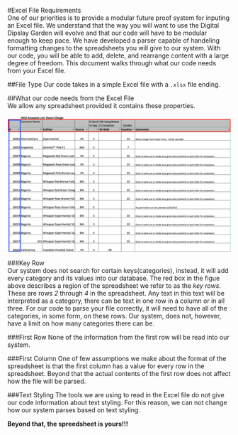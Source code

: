 #Excel File Requirements  
One of our priorities is to provide a modular future proof system for inputing an Excel file. We understand that the way you will want to use the Digital Dipslay Garden will evolve and that our code will have to be modular enough to keep pace. We have developed a parser capable of handeling formatting changes to the spreadsheets you will give to our system. With our code, you will be able to add, delete, and rearrange content with a large degree of freedom. This document walks through what our code needs from your Excel file.  

##File Type
Our code takes in a simple Excel file with a `.xlsx` file ending.

##What our code needs from the Excel File  
We allow any spreadsheet provided it contains these properties. 

![ExampleSpreadSheet](Documentation/Graphics/SpreadSheetRequirements.png)

###Key Row  
Our system does not search for certain keys(categories), instead, it will add every category and its values into our database. The red box in the figue above describes a region of the spreadsheet we refer to as the *key rows*. These are rows *2* through *4* in the spreadsheet. Any text in this text will be interpreted as a category, there can be text in one row in a column or in all three. For our code to parse your file correctly, it will need to have all of the categories, in some form, on these rows. Our system, does not, however, have a limit on how many categories there can be. 

###First Row
None of the information from the first row will be read into our system. 

###First Column
One of few assumptions we make about the format of the spreadsheet is that the first column has a value for every row in the spreadsheet. Beyond that the actual contents of the first row does not affect how the file will be parsed.

###Text Styling 
The tools we are using to read in the Excel file do not give our code information about text styling. For this reason, we can not change how our system parses based on text styling. 

**Beyond that, the spreedsheet is yours!!!** 
